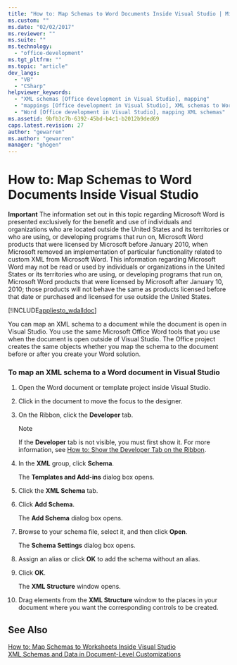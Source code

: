 ```yaml
---
title: "How to: Map Schemas to Word Documents Inside Visual Studio | Microsoft Docs"
ms.custom: ""
ms.date: "02/02/2017"
ms.reviewer: ""
ms.suite: ""
ms.technology: 
  - "office-development"
ms.tgt_pltfrm: ""
ms.topic: "article"
dev_langs: 
  - "VB"
  - "CSharp"
helpviewer_keywords: 
  - "XML schemas [Office development in Visual Studio], mapping"
  - "mappings [Office development in Visual Studio], XML schemas to Word documents"
  - "Word [Office development in Visual Studio], mapping XML schemas"
ms.assetid: 9bfb3c7b-6392-45bd-b4c1-b2012b9ded69
caps.latest.revision: 27
author: "gewarren"
ms.author: "gewarren"
manager: "ghogen"
---
```

# How to: Map Schemas to Word Documents Inside Visual Studio
  **Important** The information set out in this topic regarding Microsoft Word is presented exclusively for the benefit and use of individuals and organizations who are located outside the United States and its territories or who are using, or developing programs that run on, Microsoft Word products that were licensed by Microsoft before January 2010, when Microsoft removed an implementation of particular functionality related to custom XML from Microsoft Word. This information regarding Microsoft Word may not be read or used by individuals or organizations in the United States or its territories who are using, or developing programs that run on, Microsoft Word products that were licensed by Microsoft after January 10, 2010; those products will not behave the same as products licensed before that date or purchased and licensed for use outside the United States.  
  
 [!INCLUDE[appliesto_wdalldoc](../vsto/includes/appliesto-wdalldoc-md.md)]  
  
 You can map an XML schema to a document while the document is open in Visual Studio. You use the same Microsoft Office Word tools that you use when the document is open outside of Visual Studio. The Office project creates the same objects whether you map the schema to the document before or after you create your Word solution.  
  
### To map an XML schema to a Word document in Visual Studio  
  
1.  Open the Word document or template project inside Visual Studio.  
  
2.  Click in the document to move the focus to the designer.  
  
3.  On the Ribbon, click the **Developer** tab.  
  
    > [!NOTE]  
    >  If the **Developer** tab is not visible, you must first show it. For more information, see [How to: Show the Developer Tab on the Ribbon](../vsto/how-to-show-the-developer-tab-on-the-ribbon.md).  
  
4.  In the **XML** group, click **Schema**.  
  
     The **Templates and Add-ins** dialog box opens.  
  
5.  Click the **XML Schema** tab.  
  
6.  Click **Add Schema**.  
  
     The **Add Schema** dialog box opens.  
  
7.  Browse to your schema file, select it, and then click **Open**.  
  
     The **Schema Settings** dialog box opens.  
  
8.  Assign an alias or click **OK** to add the schema without an alias.  
  
9. Click **OK**.  
  
     The **XML Structure** window opens.  
  
10. Drag elements from the **XML Structure** window to the places in your document where you want the corresponding controls to be created.  
  
## See Also  
 [How to: Map Schemas to Worksheets Inside Visual Studio](../vsto/how-to-map-schemas-to-worksheets-inside-visual-studio.md)   
 [XML Schemas and Data in Document-Level Customizations](../vsto/xml-schemas-and-data-in-document-level-customizations.md)  
  
  